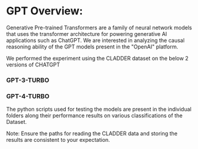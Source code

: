 # GPT Overview:

Generative Pre-trained Transformers are a family of neural network models that uses the transformer architecture for powering generative AI applications such as ChatGPT. We are interested in analyzing the causal reasoning ability of the GPT models present in the "OpenAI" platform.

We performed the experiment using the CLADDER dataset on the below 2 versions of CHATGPT
### GPT-3-TURBO
### GPT-4-TURBO

The python scripts used for testing the models are present in the individual folders along their performance results on various classifications of the Dataset.

Note: Ensure the paths for reading the CLADDER data and storing the results are consistent to your expectation.
